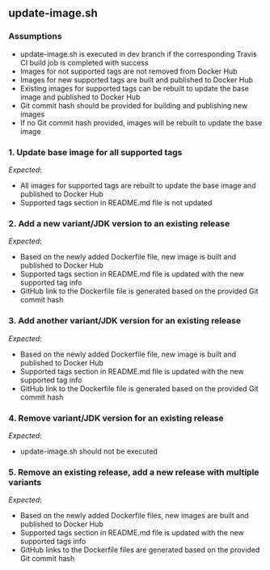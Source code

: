 ## update-image.sh

### Assumptions
- update-image.sh is executed in dev branch if the corresponding Travis CI build job is completed with success
- Images for not supported tags are not removed from Docker Hub
- Images for new supported tags are built and published to Docker Hub
- Existing images for supported tags can be rebuilt to update the base image and published to Docker Hub
- Git commit hash should be provided for building and publishing new images
- If no Git commit hash provided, images will be rebuilt to update the base image

### 1. Update base image for all supported tags
*Expected*: 
- All images for supported tags are rebuilt to update the base image and published to Docker Hub
- Supported tags section in README.md file is not updated

### 2. Add a new variant/JDK version to an existing release
*Expected*:
- Based on the newly added Dockerfile file, new image is built and published to Docker Hub
- Supported tags section in README.md file is updated with the new supported tag info
- GitHub link to the Dockerfile file is generated based on the provided Git commit hash 

### 3. Add another variant/JDK version for an existing release
*Expected*:
- Based on the newly added Dockerfile file, new image is built and published to Docker Hub
- Supported tags section in README.md file is updated with the new supported tag info
- GitHub link to the Dockerfile file is generated based on the provided Git commit hash 

### 4. Remove variant/JDK version for an existing release
*Expected*:
- update-image.sh should not be executed

### 5. Remove an existing release, add a new release with multiple variants
*Expected*:
- Based on the newly added Dockerfile files, new images are built and published to Docker Hub
- Supported tags section in README.md file is updated with the new supported tags info
- GitHub links to the Dockerfile files are generated based on the provided Git commit hash 
